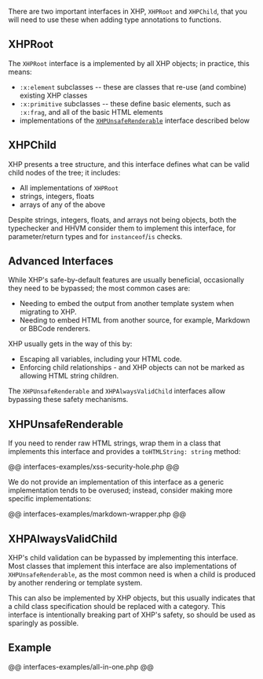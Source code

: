 There are two important interfaces in XHP, `XHPRoot` and `XHPChild`, that you will need to use these when adding type annotations to functions.

## XHPRoot

The `XHPRoot` interface is a implemented by all XHP objects; in practice, this means:
 - `:x:element` subclasses -- these are classes that re-use (and combine) existing XHP classes
 - `:x:primitive` subclasses -- these define basic elements, such as `:x:frag`, and all of the basic HTML elements
 - implementations of the [`XHPUnsafeRenderable`](#xhpunsaferenderable) interface described below

## XHPChild

XHP presents a tree structure, and this interface defines what can be valid child nodes of the tree; it includes:
 - All implementations of `XHPRoot`
 - strings, integers, floats
 - arrays of any of the above

Despite strings, integers, floats, and arrays not being objects, both the typechecker and HHVM consider them to implement this interface, 
for parameter/return types and for `instanceof`/`is` checks.

## Advanced Interfaces

While XHP's safe-by-default features are usually beneficial, occasionally they need to be bypassed; the most common cases are:
 - Needing to embed the output from another template system when migrating to XHP.
 - Needing to embed HTML from another source, for example, Markdown or BBCode renderers.

XHP usually gets in the way of this by:
 - Escaping all variables, including your HTML code.
 - Enforcing child relationships - and XHP objects can not be marked as allowing HTML string children.

The `XHPUnsafeRenderable` and `XHPAlwaysValidChild` interfaces allow bypassing these safety mechanisms.

## XHPUnsafeRenderable

If you need to render raw HTML strings, wrap them in a class that implements this interface and provides a `toHTMLString: string` method:

@@ interfaces-examples/xss-security-hole.php @@

We do not provide an implementation of this interface as a generic implementation tends to be overused; instead, consider making more specific 
implementations:

@@ interfaces-examples/markdown-wrapper.php @@

## XHPAlwaysValidChild

XHP's child validation can be bypassed by implementing this interface. Most classes that implement this interface are also implementations of 
`XHPUnsafeRenderable`, as the most common need is when a child is produced by another rendering or template system.

This can also be implemented by XHP objects, but this usually indicates that a child class specification should be replaced with a category. This 
interface is intentionally breaking part of XHP's safety, so should be used as sparingly as possible.

## Example

@@ interfaces-examples/all-in-one.php @@
